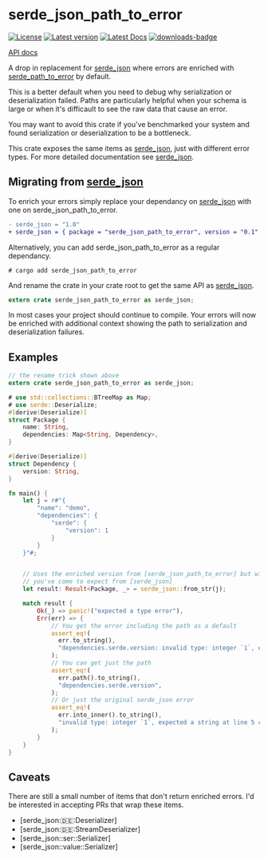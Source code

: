 # serde_json_path_to_error

[![License](https://img.shields.io/crates/l/serde_json_path_to_error.svg)](https://crates.io/crates/serde_json_path_to_error)
[![Latest version](https://img.shields.io/crates/v/serde_json_path_to_error.svg)](https://crates.io/crates/serde_json_path_to_error)
[![Latest Docs](https://docs.rs/serde_json_path_to_error/badge.svg)](https://docs.rs/serde_json_path_to_error/)
[![downloads-badge](https://img.shields.io/crates/d/serde_json_path_to_error.svg)](https://crates.io/crates/serde_json_path_to_error)

[API docs](https://docs.rs/serde_path_to_error/)

A drop in replacement for [serde_json] where errors are enriched with [serde_path_to_error] by default.

This is a better default when you need to debug why serialization or deserialization failed.
Paths are particularly helpful when your schema is large or when it's difficault to see the raw data that cause an error.

You may want to avoid this crate if you've benchmarked your system and found serialization or deserialization to be a bottleneck.

This crate exposes the same items as [serde_json], just with different error types.
For more detailed documentation see [serde_json].

## Migrating from [serde_json]

To enrich your errors simply replace your dependancy on [serde_json] with one on serde_json_path_to_error.

```diff
- serde_json = "1.0"
+ serde_json = { package = "serde_json_path_to_error", version = "0.1" }
```

Alternatively, you can add serde_json_path_to_error as a regular dependancy.

```text
# cargo add serde_json_path_to_error 
```

And rename the crate in your crate root to get the same API as [serde_json].

```rust
extern crate serde_json_path_to_error as serde_json;
```


In most cases your project should continue to compile.
Your errors will now be enriched with additional context showing the path to serialization and deserialization failures.

## Examples

```rust
// the rename trick shown above
extern crate serde_json_path_to_error as serde_json;

# use std::collections::BTreeMap as Map;
# use serde::Deserialize;
#[derive(Deserialize)]
struct Package {
    name: String,
    dependencies: Map<String, Dependency>,
}

#[derive(Deserialize)]
struct Dependency {
    version: String,
}

fn main() {
    let j = r#"{
        "name": "demo",
        "dependencies": {
            "serde": {
                "version": 1
            }
        }
    }"#;


    // Uses the enriched version from [serde_json_path_to_error] but with the exact same API
    // you've come to expect from [serde_json]
    let result: Result<Package, _> = serde_json::from_str(j);

    match result {
        Ok(_) => panic!("expected a type error"),
        Err(err) => {
            // You get the error including the path as a default
            assert_eq!(
              err.to_string(),
              "dependencies.serde.version: invalid type: integer `1`, expected a string at line 5 column 28",
            );
            // You can get just the path
            assert_eq!(
              err.path().to_string(),
              "dependencies.serde.version",
            );
            // Or just the original serde_json error
            assert_eq!(
              err.into_inner().to_string(),
              "invalid type: integer `1`, expected a string at line 5 column 28",
            );
        }
    }
}
```

## Caveats

There are still a small number of items that don't return enriched errors.
I'd be interested in accepting PRs that wrap these items.

- [serde_json::de::Deserializer]
- [serde_json::de::StreamDeserializer]
- [serde_json::ser::Serializer]
- [serde_json::value::Serializer]


[serde_json]: https://docs.rs/serde_json/latest/serde_json/
[serde_path_to_error]: https://docs.rs/serde_json/latest/serde_path_to_error/